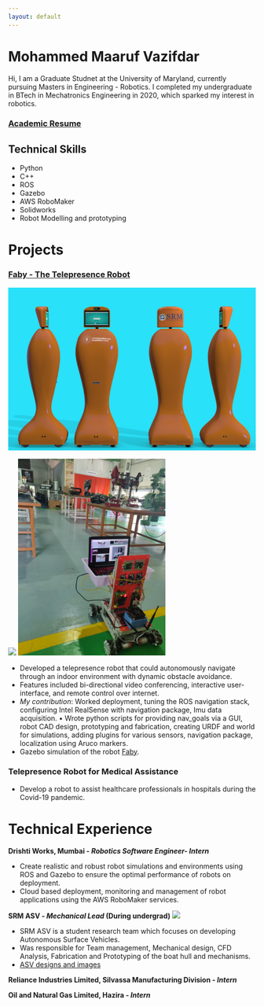 ```yaml
---
layout: default
---
```


# **Mohammed Maaruf Vazifdar**

Hi, I am a Graduate Studnet at the University of Maryland, currently pursuing Masters in Engineering - Robotics.
I completed my undergraduate in BTech in Mechatronics Engineering in 2020, which sparked my interest in robotics.

### [Academic Resume](/files/maaruf_resume_umd.pdf)

## Technical Skills 
- Python
- C++
- ROS
- Gazebo
- AWS RoboMaker
- Solidworks
- Robot Modelling and prototyping

Projects
========

### [**Faby - The Telepresence Robot**](https://github.com/maarufvazifdar/faby_sim)
<!-- ![](./files/faby.png) -->
<img src="files/faby.png" width="600">

<img src="files/faby2.png" width="300"> <img src="files/faby3.jpg" width="300">
- Developed a telepresence robot that could autonomously navigate through an indoor environment with dynamic obstacle avoidance.
- Features included bi-directional video conferencing, interactive user-interface, and remote control over internet.
- *My contribution*: Worked deployment, tuning the ROS navigation stack, configuring Intel RealSense with navigation package, Imu data acquisition.
• Wrote python scripts for providing nav_goals via a GUI, robot CAD design, prototyping and fabrication, creating URDF and world for simulations, adding plugins for various sensors, navigation package, localization using Aruco markers.
- Gazebo simulation of the robot [Faby](https://github.com/maarufvazifdar/faby_sim).

### **Telepresence Robot for Medical Assistance**

- Develop a robot to assist healthcare professionals in hospitals during the Covid-19 pandemic.


Technical Experience
===========
**Drishti Works, Mumbai - *Robotics Software Engineer- Intern***
  - Create realistic and robust robot simulations and environments using ROS and Gazebo to ensure the
  optimal performance of robots on deployment.
  - Cloud based deployment, monitoring and management of robot applications using the AWS
  RoboMaker services.

**SRM ASV - *Mechanical Lead* (During undergrad)**
![](/files/srm_asv.png)
- SRM ASV is a student research team which focuses on developing Autonomous Surface Vehicles.
- Was responsible for Team management, Mechanical design, CFD Analysis, Fabrication and Prototyping of the boat hull and mechanisms.
- [ASV designs and images](https://drive.google.com/drive/u/2/folders/1HhZRPbZommBlfuW9XI7QwKbouBcnGt4x)

**Reliance Industries Limited, Silvassa Manufacturing Division - *Intern***

**Oil and Natural Gas Limited, Hazira - *Intern***

<!-- 
#### Header 4

*   This is an unordered list following a header.
*   This is an unordered list following a header.
*   This is an unordered list following a header.

##### Header 5

1.  This is an ordered list following a header.
2.  This is an ordered list following a header.
3.  This is an ordered list following a header.

###### Header 6

| head1        | head two          | three |
|:-------------|:------------------|:------|
| ok           | good swedish fish | nice  |
| out of stock | good and plenty   | nice  |
| ok           | good `oreos`      | hmm   |
| ok           | good `zoute` drop | yumm  |

### There's a horizontal rule below this.

* * *

### Here is an unordered list:

*   Item foo
*   Item bar
*   Item baz
*   Item zip

### And an ordered list:

1.  Item one
1.  Item two
1.  Item three
1.  Item four

### And a nested list:

- level 1 item
  - level 2 item
  - level 2 item
    - level 3 item
    - level 3 item
- level 1 item
  - level 2 item
  - level 2 item
  - level 2 item
- level 1 item
  - level 2 item
  - level 2 item
- level 1 item

### Small image

![Octocat](https://github.githubassets.com/images/icons/emoji/octocat.png)

### Large image

![Branching](https://guides.github.com/activities/hello-world/branching.png)


### Definition lists can be used with HTML syntax.

<dl>
<dt>Name</dt>
<dd>Godzilla</dd>
<dt>Born</dt>
<dd>1952</dd>
<dt>Birthplace</dt>
<dd>Japan</dd>
<dt>Color</dt>
<dd>Green</dd>
</dl>

```
Long, single-line code blocks should not wrap. They should horizontally scroll if they are too long. This line should be long enough to demonstrate this.
```

```
The final element.
``` -->
